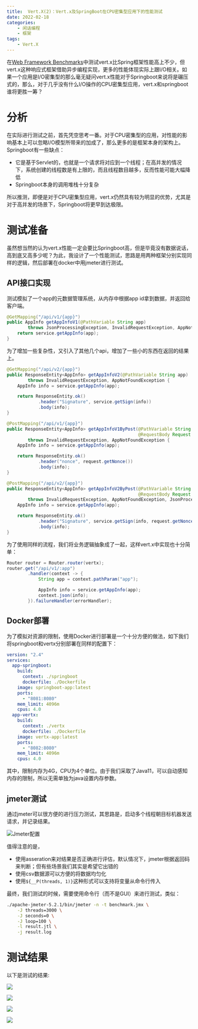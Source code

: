 ```yaml
---
title:  Vert.X(2)：Vert.x及SpringBoot在CPU密集型应用下的性能测试
date: 2022-02-18
categories:  
    - 闲话编程
    - 框架
tags:
    - Vert.X
---
```

在[Web Framework Benchmarks](https://www.techempower.com)中测试vert.x比Spring框架性能高上不少，但vert.x这种响应式框架借助异步编程实现，更多的性能体现实际上跟I/O相关。如果一个应用是I/O密集型的那么毫无疑问vert.x性能对于Springboot来说将是碾压式的，那么，对于几乎没有什么I/O操作的CPU密集型应用，vert.x和springboot谁将更胜一筹？

<!-- more -->
# 分析
在实际进行测试之前，首先凭空思考一番。对于CPU密集型的应用，对性能的影响基本上可以忽略I/O模型所带来的加成了，那么更多的是框架本身的架构上。Springboot有一些缺点：

* 它是基于Servlet的，也就是一个请求将对应到一个线程；在高并发的情况下，系统创建的线程数是有上限的，而且线程数目越多，反而性能可能大幅降低
* Springboot本身的调用堆栈十分复杂

所以推测，即便是对于CPU密集型应用，vert.x仍然具有较为明显的优势，尤其是对于高并发的场景下，Springboot将更早到达极限。

# 测试准备
虽然想当然的认为vert.x性能一定会要比Springboot高，但是毕竟没有数据说话，高到底又高多少呢？为此，我设计了一个性能测试，思路是用两种框架分别实现同样的逻辑，然后部署在docker中用jmeter进行测试。

## API接口实现
测试模拟了一个app的元数据管理系统，从内存中根据app id拿到数据，并返回给客户端。

```java
@GetMapping("/api/v1/{app}")
public AppInfo getAppInfoV1(@PathVariable String app)
        throws JsonProcessingException, InvalidRequestException, AppNotFoundException {
    return service.getAppInfo(app);
}
```

为了增加一些复杂性，又引入了其他几个api，增加了一些小的东西在返回的结果上。

```java
@GetMapping("/api/v2/{app}")
public ResponseEntity<AppInfo> getAppInfoV2(@PathVariable String app)
        throws InvalidRequestException, AppNotFoundException {
    AppInfo info = service.getAppInfo(app);

    return ResponseEntity.ok()
            .header("Signature", service.getSign(info))
            .body(info);
}

@PostMapping("/api/v1/{app}")
public ResponseEntity<AppInfo> getAppInfoV1ByPost(@PathVariable String app,
                                                  @RequestBody Request request)
        throws InvalidRequestException, AppNotFoundException {
    AppInfo info = service.getAppInfo(app);

    return ResponseEntity.ok()
            .header("nonce", request.getNonce())
            .body(info);
}

@PostMapping("/api/v2/{app}")
public ResponseEntity<AppInfo> getAppInfoV2ByPost(@PathVariable String app,
                                                  @RequestBody Request request)
        throws InvalidRequestException, AppNotFoundException, JsonProcessingException {
    AppInfo info = service.getAppInfo(app);

    return ResponseEntity.ok()
            .header("Signature", service.getSign(info, request.getNonce()))
            .body(info);
}
```

为了使用同样的流程，我们将业务逻辑抽象成了一起，这样vert.x中实现也十分简单：

```java
Router router = Router.router(vertx);
router.get("/api/v1/:app")
        .handler(context -> {
            String app = context.pathParam("app");

            AppInfo info = service.getAppInfo(app);
            context.json(info);
        }).failureHandler(errorHandler);
```

## Docker部署

为了模拟对资源的限制，使用Docker进行部署是一个十分方便的做法，如下我们将springboot和vertx分别部署在同样的配置下：

```yaml
version: "2.4"
services:
  app-springboot:
    build:
      context: ./springboot
      dockerfile: ./Dockerfile
    image: springboot-app:latest
    ports:
      - "8081:8080"
    mem_limit: 4096m
    cpus: 4.0
  app-vertx:
    build:
      context: ./vertx
      dockerfile: ./Dockerfile
    image: vertx-app:latest
    ports:
      - "8082:8080"
    mem_limit: 4096m
    cpus: 4.0
```

其中，限制内存为4G，CPU为4个单位。由于我们采取了Java11，可以自动感知内存的限制，所以无需单独为java设置内存参数。

## jmeter测试
通过jmeter可以很方便的进行压力测试，其思路是，启动多个线程朝目标机器发送请求，并记录结果。

![Jmeter配置](/images/Jmeter-testplan.png)

值得注意的是，

* 使用asseration来对结果是否正确进行评估，默认情况下，jmeter根据返回码来判断；但有些场景我们其实是希望它出错的
* 使用csv数据源可以方便的将数据均匀化
* 使用`${__P(threads, 1)}`这种形式可以支持将变量从命令行传入

最终，我们测试的时候，需要使用命令行（而不是GUI）来进行测试，类似：

```bash
./apache-jmeter-5.2.1/bin/jmeter -n -t benchmark.jmx \
    -J threads=3000 \
    -J seconds=0 \
    -J loop=100 \
    -l result.jtl \
    -j result.log
```

# 测试结果

以下是测试的结果:

![](/images/Vertx-qps.png)

![](/images/Vertx-rt.png)

![](/images/Vertx-mrt.png)

![](/images/Vertx-err.png)